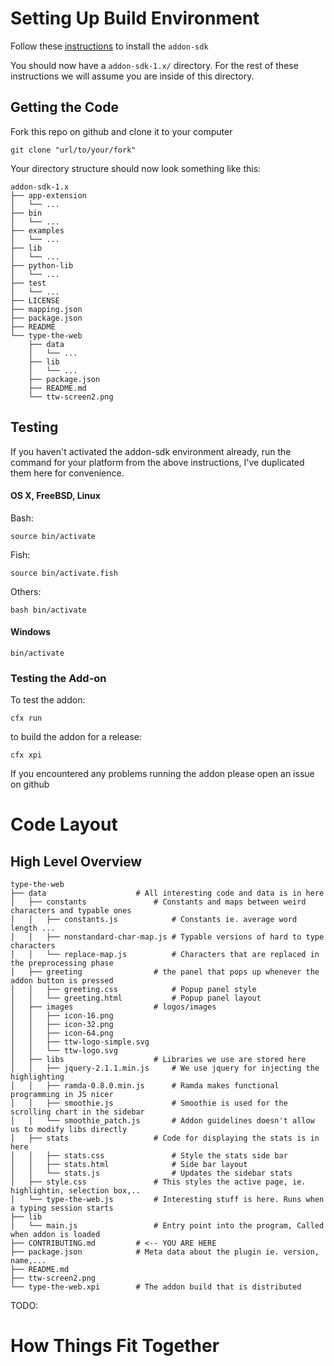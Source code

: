 # Setting Up Build Environment
Follow these [instructions](https://developer.mozilla.org/en-US/Add-ons/SDK/Tutorials/Installation) to install the ```addon-sdk```

You should now have a ```addon-sdk-1.x/``` directory. For the rest of these instructions we will assume you are inside of this directory.

## Getting the Code
Fork this repo on github and clone it to your computer

    git clone "url/to/your/fork"

Your directory structure should now look something like this:

    addon-sdk-1.x
    ├── app-extension
    │   └── ...
    ├── bin
    │   └── ...
    ├── examples
    │   └── ...
    ├── lib
    │   └── ...
    ├── python-lib
    │   └── ...
    ├── test
    │   └── ...
    ├── LICENSE
    ├── mapping.json
    ├── package.json
    ├── README
    └── type-the-web
        ├── data
        │   └── ...
        ├── lib
        │   └── ...
        ├── package.json
        ├── README.md
        └── ttw-screen2.png

## Testing
If you haven't activated the addon-sdk environment already, run the command for your platform from the above instructions, I've duplicated them here for convenience.

#### OS X, FreeBSD, Linux
Bash:

    source bin/activate

Fish:

    source bin/activate.fish

Others:

    bash bin/activate

#### Windows

    bin/activate

### Testing the Add-on
To test the addon:

    cfx run

to build the addon for a release:

    cfx xpi

If you encountered any problems running the addon please open an issue on github

# Code Layout

## High Level Overview

    type-the-web
    ├── data                    # All interesting code and data is in here
    │   ├── constants               # Constants and maps between weird characters and typable ones
    │   │   ├── constants.js            # Constants ie. average word length ...
    │   │   ├── nonstandard-char-map.js # Typable versions of hard to type characters
    │   │   └── replace-map.js          # Characters that are replaced in the preprocessing phase 
    │   ├── greeting                # the panel that pops up whenever the addon button is pressed
    │   │   ├── greeting.css            # Popup panel style
    │   │   └── greeting.html           # Popup panel layout
    │   ├── images                  # logos/images
    │   │   ├── icon-16.png
    │   │   ├── icon-32.png
    │   │   ├── icon-64.png
    │   │   ├── ttw-logo-simple.svg
    │   │   └── ttw-logo.svg
    │   ├── libs                    # Libraries we use are stored here
    │   │   ├── jquery-2.1.1.min.js     # We use jquery for injecting the highlighting
    │   │   ├── ramda-0.8.0.min.js      # Ramda makes functional programming in JS nicer
    │   │   ├── smoothie.js             # Smoothie is used for the scrolling chart in the sidebar
    │   │   └── smoothie_patch.js       # Addon guidelines doesn't allow us to modify libs directly
    │   ├── stats                   # Code for displaying the stats is in here
    │   │   ├── stats.css               # Style the stats side bar
    │   │   ├── stats.html              # Side bar layout
    │   │   └── stats.js                # Updates the sidebar stats
    │   ├── style.css               # This styles the active page, ie. highlightin, selection box,..
    │   └── type-the-web.js         # Interesting stuff is here. Runs when a typing session starts
    ├── lib
    │   └── main.js                 # Entry point into the program, Called when addon is loaded
    ├── CONTRIBUTING.md         # <-- YOU ARE HERE
    ├── package.json            # Meta data about the plugin ie. version, name,...
    ├── README.md
    ├── ttw-screen2.png
    └── type-the-web.xpi        # The addon build that is distributed

TODO:
# How Things Fit Together
